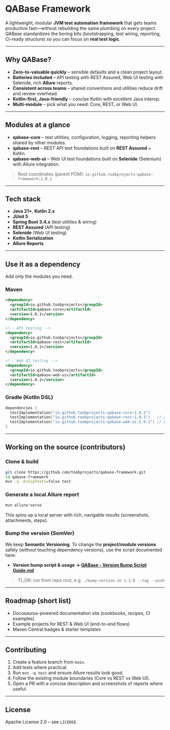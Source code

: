 
# QABase Framework

A lightweight, modular **JVM test automation framework** that gets teams productive fast—without rebuilding the same plumbing on every project. QABase standardizes the boring bits (bootstrapping, test wiring, reporting, CI-ready structure) so you can focus on **real test logic**.

---

## Why QABase?

- **Zero-to-valuable quickly** – sensible defaults and a clean project layout.
- **Batteries included** – API testing with REST Assured, Web UI testing with Selenide, rich **Allure** reports.
- **Consistent across teams** – shared conventions and utilities reduce drift and review overhead.
- **Kotlin-first, Java-friendly** – concise Kotlin with excellent Java interop.
- **Multi-module** – pick what you need: Core, REST, or Web UI.

---

## Modules at a glance

- **qabase-core** – test utilities, configuration, logging, reporting helpers shared by other modules.
- **qabase-rest** – REST API test foundations built on **REST Assured** + Kotlin.
- **qabase-web-ui** – Web UI test foundations built on **Selenide** (Selenium) with Allure integration.

> Root coordinates (parent POM): `io.github.toobprojects:qabase-framework:1.0.1`

---

## Tech stack

- **Java 21+**, **Kotlin 2.x**
- **JUnit 5**
- **Spring Boot 3.4.x** (test utilities & wiring)
- **REST Assured** (API testing)
- **Selenide** (Web UI testing)
- **Kotlin Serialization**
- **Allure Reports**

---

## Use it as a dependency

Add only the modules you need.

### Maven

```xml
<dependency>
  <groupId>io.github.toobprojects</groupId>
  <artifactId>qabase-core</artifactId>
  <version>1.0.1</version>
</dependency>

<!-- API testing -->
<dependency>
  <groupId>io.github.toobprojects</groupId>
  <artifactId>qabase-rest</artifactId>
  <version>1.0.1</version>
</dependency>

<!-- Web UI testing -->
<dependency>
  <groupId>io.github.toobprojects</groupId>
  <artifactId>qabase-web-ui</artifactId>
  <version>1.0.1</version>
</dependency>
```

### Gradle (Kotlin DSL)

```kotlin
dependencies {
  testImplementation("io.github.toobprojects:qabase-core:1.0.1")
  testImplementation("io.github.toobprojects:qabase-rest:1.0.1")   // API testing
  testImplementation("io.github.toobprojects:qabase-web-ui:1.0.1") // Web UI testing
}
```

---

## Working on the source (contributors)

### Clone & build

```bash
git clone https://github.com/toobprojects/qabase-framework.git
cd qabase-framework
mvn -q -DskipTests=false test
```

### Generate a local Allure report

```bash
mvn allure:serve
```

This spins up a local server with rich, navigable results (screenshots, attachments, steps).

### Bump the version (SemVer)

We keep **Semantic Versioning**. To change the **project/module versions** safely (without touching dependency versions), use the script documented here:

- **Version bump script & usage → [QABase - Version Bump Script Guide.md](docs/qabase-version-bump-script-guide.md)**

> TL;DR: run from repo root, e.g. `./bump-version.sh 1.1.0 --tag --push`

---

## Roadmap (short list)

- Docusaurus-powered documentation site (cookbooks, recipes, CI examples)
- Example projects for REST & Web UI (end-to-end flows)
- Maven Central badges & starter templates

---

## Contributing

1. Create a feature branch from `main`.
2. Add tests where practical.
3. Run `mvn -q test` and ensure Allure results look good.
4. Follow the existing module boundaries (Core vs REST vs Web UI).
5. Open a PR with a concise description and screenshots of reports where useful.

---

## License

Apache License 2.0 – see `LICENSE`.

